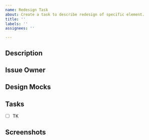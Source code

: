 ```yaml
---
name: Redesign Task
about: Create a task to describe redesign of specific element.
title: ''
labels: ''
assignees: ''

---
```


## Description

<!-- A clear and concise description of the task. -->
<!-- The sections suggested are intended to make it easy to create a -->
<!-- descriptive issue Change as needed! -->

## Issue Owner

<!-- A list of one or more individuals, in most cases this is the client. -->
<!-- Issue owner(s) have final say on whether the work associated with a -->
<!-- ticket is ready to be deployed to production. All issue owners must -->
<!-- approve any associated PRs before they may be merged. -->

<!-- In rare cases, an issue owner may not be necessary. If this is the -->
<!-- case, set this section to “n/a” and any PRs associated with it may be -->
<!-- merged with only internal review. -->

## Design Mocks

<!-- Provide the link/links to design mockups? -->

## Tasks

<!-- A list of one or more requirements that must be met in order for this -->
<!-- ticket to be considered “done.” -->
- [ ] TK

## Screenshots

<!-- Provide a screenshot of the element you are styling. -->
